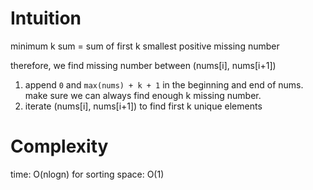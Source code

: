 # Intuition

minimum k sum = sum of first k smallest positive missing number

therefore, we find missing number between (nums[i], nums[i+1])

1.  append `0` and `max(nums) + k + 1` in the beginning and end of nums. make sure we can always find enough k missing number.
2.  iterate (nums[i], nums[i+1]) to find first k unique elements


# Complexity

time: O(nlogn) for sorting
space: O(1)
